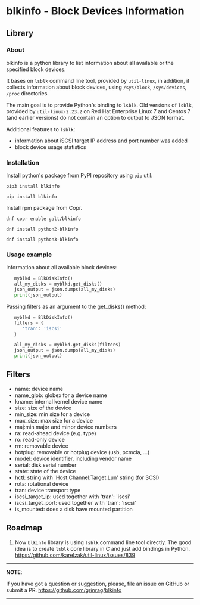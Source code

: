 # blkinfo - Block Devices Information

## Library

### About

blkinfo is a python library to list information about all available or the specified block devices.

It bases on `lsblk` command line tool, provided by `util-linux`, in addition, it collects information about block
devices, using `/sys/block`, `/sys/devices`, `/proc` directories.

The main goal is to provide Python's binding to `lsblk`. Old versions of `lsblk`, provided by `util-linux-2.23.2` on
Red Hat Enterprise Linux 7 and Centos 7 (and earlier versions) do not contain an option to output to JSON format.

Additional features to `lsblk`:

- information about iSCSI target IP address and port number was added
- block device usage statistics

### Installation

Install python's package from PyPI repository using `pip` util:

```
pip3 install blkinfo

pip install blkinfo
```


Install rpm package from Copr.

```
dnf copr enable galt/blkinfo

dnf install python2-blkinfo

dnf install python3-blkinfo
```


### Usage example


Information about all available block devices:

```python
   myblkd = BlkDiskInfo()
   all_my_disks = myblkd.get_disks()
   json_output = json.dumps(all_my_disks)
   print(json_output)
```


Passing filters as an argument to the get_disks() method:

```python
   myblkd = BlkDiskInfo()
   filters = {
      'tran': 'iscsi'
   }

   all_my_disks = myblkd.get_disks(filters)
   json_output = json.dumps(all_my_disks)
   print(json_output)
```



## Filters


-    name:      device name
-    name_glob:  globex for a device name
-    kname:      internal kernel device name
-    size:       size of the device
-    min_size:   min size for a device
-    max_size:   max size for a device
-    maj:min     major and minor device numbers
-    ra:         read-ahead device (e.g. type)
-    ro:         read-only device
-    rm:         removable device
-    hotplug:    removable or hotplug device (usb, pcmcia, ...)
-    model:      device identifier, including vendor name
-    serial:     disk serial number
-    state:      state of the device
-    hctl:       string with 'Host:Channel:Target:Lun' string (for SCSI)
-    rota:       rotational device
-    tran:       device transport type
-    iscsi_target_ip:      used together with 'tran': 'iscsi'
-    iscsi_target_port:    used together with 'tran': 'iscsi'
-    is_mounted:           does a disk have mounted partition



## Roadmap

1. Now `blkinfo` library is using `lsblk` command line tool directly.
   The good idea is to create `lsblk` core library in C and just add bindings in Python.
   https://github.com/karelzak/util-linux/issues/839



---
**NOTE**:

 If you have got a question or suggestion, please, file an issue on
GitHub or submit a PR. https://github.com/grinrag/blkinfo

---
